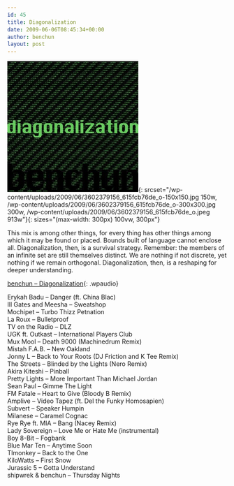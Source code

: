 ```yaml
---
id: 45
title: Diagonalization
date: 2009-06-06T08:45:34+00:00
author: benchun
layout: post
---
```

![Diagonalization](/wp-content/uploads/2009/06/3602379156_615fcb76de_o-300x300.jpg){: srcset="/wp-content/uploads/2009/06/3602379156_615fcb76de_o-150x150.jpg 150w, /wp-content/uploads/2009/06/3602379156_615fcb76de_o-300x300.jpg 300w, /wp-content/uploads/2009/06/3602379156_615fcb76de_o.jpeg 913w"}{: sizes="(max-width: 300px) 100vw, 300px"}

This mix is among other things, for every thing has other things among which it may be found or placed. Bounds built of language cannot enclose all. Diagonalization, then, is a survival strategy. Remember: the members of an infinite set are still themselves distinct. We are nothing if not discrete, yet nothing if we remain orthogonal. Diagonalization, then, is a reshaping for deeper understanding.

[benchun &#8211; Diagonalization](http://mp3.benchun.net/benchun-diagonalization.mp3){: .wpaudio}

Erykah Badu – Danger (ft. China Blac)  
Ill Gates and Meesha – Sweatshop  
Mochipet – Turbo Thizz Petnation  
La Roux – Bulletproof  
TV on the Radio – DLZ  
UGK ft. Outkast – International Players Club  
Mux Mool – Death 9000 (Machinedrum Remix)  
Mistah F.A.B. – New Oakland  
Jonny L – Back to Your Roots (DJ Friction and K Tee Remix)  
The Streets – Blinded by the Lights (Nero Remix)  
Akira Kiteshi – Pinball  
Pretty Lights – More Important Than Michael Jordan  
Sean Paul – Gimme The Light  
FM Fatale – Heart to Give (Bloody B Remix)  
Amplive – Video Tapez (ft. Del the Funky Homosapien)  
Subvert – Speaker Humpin  
Milanese – Caramel Cognac  
Rye Rye ft. MIA – Bang (Nacey Remix)  
Lady Sovereign – Love Me or Hate Me (instrumental)  
Boy 8-Bit – Fogbank  
Blue Mar Ten – Anytime Soon  
TImonkey – Back to the One  
KiloWatts – First Snow  
Jurassic 5 – Gotta Understand  
shipwrek & benchun – Thursday Nights
